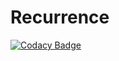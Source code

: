 # Recurrence

[![Codacy Badge](https://api.codacy.com/project/badge/Grade/8404ef1a5b814011b02bd68125debba9)](https://app.codacy.com/gh/CBICA/Recurrence?utm_source=github.com&utm_medium=referral&utm_content=CBICA/Recurrence&utm_campaign=Badge_Grade_Settings)